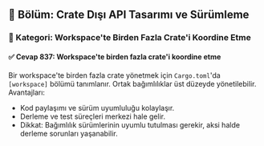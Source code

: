 ## 📘 Bölüm: Crate Dışı API Tasarımı ve Sürümleme  
### 🔹 Kategori: Workspace'te Birden Fazla Crate'i Koordine Etme  
#### ✅ Cevap 837: Workspace'te birden fazla crate'i koordine etme

Bir workspace'te birden fazla crate yönetmek için `Cargo.toml`'da `[workspace]` bölümü tanımlanır. Ortak bağımlılıklar üst düzeyde yönetilebilir. Avantajları:

- Kod paylaşımı ve sürüm uyumluluğu kolaylaşır.
- Derleme ve test süreçleri merkezi hale gelir.
- Dikkat: Bağımlılık sürümlerinin uyumlu tutulması gerekir, aksi halde derleme sorunları yaşanabilir.

